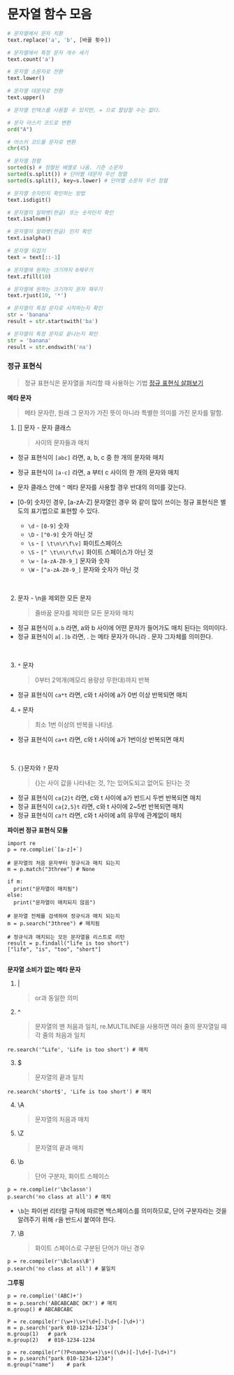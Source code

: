 # 문자열 함수 모음

```python
# 문자열에서 문자 치환
text.replace('a', 'b', [바꿀 횟수])

# 문자열에서 특정 문자 개수 세기
text.count('a')

# 문자열 소문자로 전환
text.lower()

# 문자열 대문자로 전환
text.upper()

# 문자열 인덱스를 사용할 수 있지만, = 으로 할당할 수는 없다.

# 문자 아스키 코드로 변환
ord("A")

# 아스키 코드를 문자로 변환
chr(45)

# 문자열 정렬
sorted(s) # 정렬된 배열로 나옴. 기준 소문자
sorted(s.split()) # 단어별 대문자 우선 정렬
sorted(s.split(), key=s.lower) # 단어별 소문자 우선 정렬

# 문자열 숫자인지 확인하는 방법
text.isdigit()

# 문자열이 알파벳(한글) 또는 숫자인지 확인
text.isalnum()

# 문자열이 알파벳(한글) 인지 확인
text.isalpha()

# 문자열 뒤집기
text = text[::-1]

# 문자열에 원하는 크기까지 0채우기
text.zfill(10)

# 문자열에 원하는 크기까지 문자 채우기
text.rjust(10, '*')

# 문자열이 특정 문자로 시작하는지 확인
str = 'banana'
result = str.startswith('ba')

# 문자열이 특정 문자로 끝나는지 확인
str = 'banana'
result = str.endswith('na')

```

### 정규 표현식

> 정규 표현식은 문자열을 처리할 때 사용하는 기법
> [정규 표현식 살펴보기](https://wikidocs.net/1642)

**메타 문자**

> 메타 문자란, 원래 그 문자가 가진 뜻이 아니라 특별한 의미를 가진 문자를 말함.

1. [] 문자 - 문자 클래스
   > 사이의 문자들과 매치

- 정규 표현식이 `[abc]` 라면, a, b, c 중 한 개의 문자와 매치
- 정규 표현식이 `[a-c]` 라면, a 부터 c 사이의 한 개의 문자와 매치
- 문자 클래스 안에 `^` 메타 문자를 사용할 경우 반대의 의미를 갖는다.

- [0-9] 숫자인 경우, [a-zA-Z] 문자열인 경우 와 같이 많이 쓰이는 정규 표현식은 별도의 표기법으로 표현할 수 있다.
  - `\d` - `[0-9]` 숫자
  - `\D` - `[^0-9]` 숫가 아닌 것
  - `\s` - `[ \t\n\r\f\v]` 화이트스페이스
  - `\S` - `[^ \t\n\r\f\v]` 화이트 스페이스가 아닌 것
  - `\w` - `[a-zA-Z0-9_]` 문자와 숫자
  - `\W` - `[^a-zA-Z0-9_]` 문자와 숫자가 아닌 것

<br>

2. 문자 - \n을 제외한 모든 문자
   > 줄바꿈 문자를 제외한 모든 문자와 매치

- 정규 표현식이 `a.b` 라면, a와 b 사이에 어떤 문자가 들어가도 매치 된다는 의미이다.
- 정규 표현식이 `a[.]b` 라면, . 는 메타 문자가 아니라 . 문자 그자체를 의미한다.

<br>

3. `*` 문자

   > 0부터 2억개(메모리 용량상 무한대)까지 반복

- 정규 표현식이 `ca*t` 라면, c와 t 사이에 a가 0번 이상 반복되면 매치

4. `+` 문자
   > 최소 1번 이상의 반복을 나타냄.

- 정규 표현식이 `ca+t` 라면, c와 t 사이에 a가 1번이상 반복되면 매치

<br>

5. `{}`문자와 `?` 문자
   > {}는 사이 값을 나타내는 것, ?는 있어도되고 없어도 된다는 것

- 정규 표현식이 `ca{2}t` 라면, c와 t 사이에 a가 반드시 두번 반복되면 매치
- 정규 표현식이 `ca{2,5}t` 라면, c와 t 사이에 2~5번 반복되면 매치
- 정규 표현식이 `ca?t` 라면, c와 t 사이에 a의 유무에 관계없이 매치

**파이썬 정규 표현식 모듈**

```
import re
p = re.complie(`[a-z]+`)

# 문자열의 처음 문자부터 정규식과 매치 되는지
m = p.match("3three") # None

if m:
  print("문자열이 매치됨")
else:
  print("문자열이 매치되지 않음")

# 문자열 전체를 검색하여 정규식과 매치 되는지
m = p.search("3three") # 매치됨

# 정규식과 매치되는 모든 문자열을 리스트로 리턴
result = p.findall("life is too short")
["life", "is", "too", "short"]


```

**문자열 소비가 없는 메타 문자**

1. |

   > or과 동일한 의미

2. ^
   > 문자열의 맨 처음과 일치, re.MULTILINE을 사용하면 여러 줄의 문자열일 때 각 줄의 처음과 일치

```
re.search('^Life', 'Life is too short') # 매치
```

3. $
   > 문자열의 끝과 일치

```
re.search('short$', 'Life is too short') # 매치
```

4. \A

   > 문자열의 처음과 매치

5. \Z

   > 문자열의 끝과 매치

6. \b
   > 단어 구분자, 화이트 스페이스

```
p = re.complie(r'\bclassn')
p.search('no class at all') # 매치
```

- `\b`는 파이썬 리터럴 규칙에 따르면 백스페이스를 의미하므로, 단어 구분자라는 것을 알려주기 위해 `r`을 반드시 붙여야 한다.

7. \B
   > 화이트 스페이스로 구분된 단어가 아닌 경우

```
p = re.compile(r'\Bclass\B')
p.search('no class at all') # 불일치
```

**그루핑**

```
p = re.complie('(ABC)+')
m = p.search('ABCABCABC OK?') # 매치
m.group() # ABCABCABC

P = re.compile(r'(\w+)\s+(\d+[-]\d+[-]\d+)')
m = p.search('park 010-1234-1234')
m.group(1)   # park
m.group(2)   # 010-1234-1234

p = re.compile(r"(?P<name>\w+)\s+((\d+)[-]\d+[-]\d+)")
m = p.search("park 010-1234-1234")
m.group("name")    # park

```
